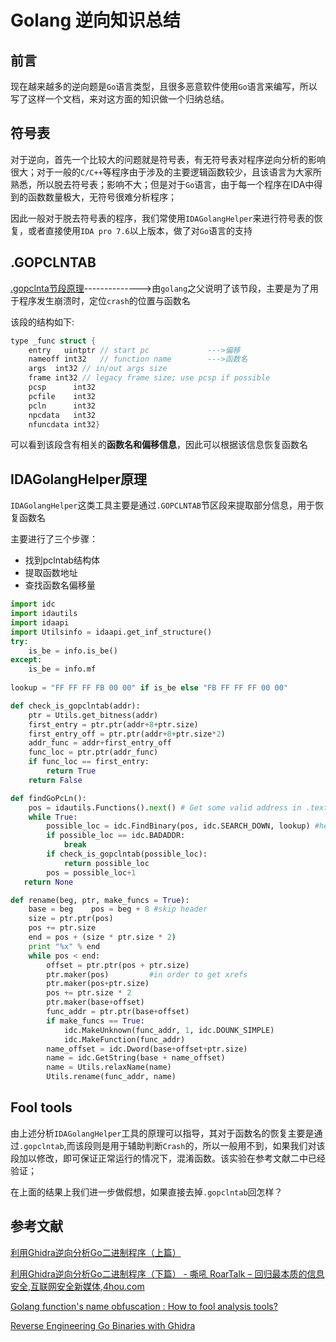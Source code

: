 # Golang 逆向知识总结

## 前言

现在越来越多的逆向题是`Go`语言类型，且很多恶意软件使用`Go`语言来编写，所以写了这样一个文档，来对这方面的知识做一个归纳总结。



## 符号表

对于逆向，首先一个比较大的问题就是符号表，有无符号表对程序逆向分析的影响很大；对于一般的`C/C++`等程序由于涉及的主要逻辑函数较少，且该语言为大家所熟悉，所以脱去符号表；影响不大；但是对于`Go`语言，由于每一个程序在IDA中得到的函数数量极大，无符号很难分析程序；

因此一般对于脱去符号表的程序，我们常使用`IDAGolangHelper`来进行符号表的恢复，或者直接使用`IDA pro 7.6`以上版本，做了对`Go`语言的支持



##  .GOPCLNTAB

[.gopclnta节段原理](https://docs.google.com/document/d/1lyPIbmsYbXnpNj57a261hgOYVpNRcgydurVQIyZOz_o/pub)-------------->由`golang`之父说明了该节段，主要是为了用于程序发生崩溃时，定位`crash`的位置与函数名

该段的结构如下:

```c
type _func struct {	
	entry   uintptr // start pc				--->偏移
	nameoff int32   // function name		--->函数名 
	args  int32 // in/out args size	
	frame int32 // legacy frame size; use pcsp if possible	
	pcsp      int32	
	pcfile    int32	
	pcln      int32	
	npcdata   int32	
	nfuncdata int32}
```

可以看到该段含有相关的**函数名和偏移信息**，因此可以根据该信息恢复函数名





## IDAGolangHelper原理

`IDAGolangHelper`这类工具主要是通过`.GOPCLNTAB`节区段来提取部分信息，用于恢复函数名

主要进行了三个步骤：

- 找到pclntab结构体
- 提取函数地址
- 查找函数名偏移量

```python
import idc
import idautils
import idaapi
import Utilsinfo = idaapi.get_inf_structure()
try:
	is_be = info.is_be()
except:    
    is_be = info.mf
    
lookup = "FF FF FF FB 00 00" if is_be else "FB FF FF FF 00 00"

def check_is_gopclntab(addr):    
    ptr = Utils.get_bitness(addr)    
    first_entry = ptr.ptr(addr+8+ptr.size)    
    first_entry_off = ptr.ptr(addr+8+ptr.size*2)    
    addr_func = addr+first_entry_off    
    func_loc = ptr.ptr(addr_func)    
    if func_loc == first_entry:        
        return True    
    return False

def findGoPcLn():    
    pos = idautils.Functions().next() # Get some valid address in .text segment    
    while True:        
        possible_loc = idc.FindBinary(pos, idc.SEARCH_DOWN, lookup) #header of gopclntab        
        if possible_loc == idc.BADADDR:            
            break        
        if check_is_gopclntab(possible_loc):            
            return possible_loc        
        pos = possible_loc+1    
   return None

def rename(beg, ptr, make_funcs = True):    
    base = beg    pos = beg + 8 #skip header    
    size = ptr.ptr(pos)    
    pos += ptr.size    
    end = pos + (size * ptr.size * 2)    
    print "%x" % end    
    while pos < end:        
        offset = ptr.ptr(pos + ptr.size)        
        ptr.maker(pos)         #in order to get xrefs        
        ptr.maker(pos+ptr.size)        
        pos += ptr.size * 2        
        ptr.maker(base+offset)        
        func_addr = ptr.ptr(base+offset)        
        if make_funcs == True:            
            idc.MakeUnknown(func_addr, 1, idc.DOUNK_SIMPLE)            
            idc.MakeFunction(func_addr)        
        name_offset = idc.Dword(base+offset+ptr.size)        
        name = idc.GetString(base + name_offset)        
        name = Utils.relaxName(name)        
        Utils.rename(func_addr, name)

```



## Fool tools

由上述分析`IDAGolangHelper`工具的原理可以指导，其对于函数名的恢复主要是通过`.gopclntab`,而该段则是用于辅助判断`Crash`的，所以一般用不到，如果我们对该段加以修改，即可保证正常运行的情况下，混淆函数。该实验在参考文献二中已经验证；

在上面的结果上我们进一步做假想，如果直接去掉`.gopclntab`回怎样？



## 参考文献

[利用Ghidra逆向分析Go二进制程序（上篇）](https://www.4hou.com/posts/8OJ2)

[利用Ghidra逆向分析Go二进制程序（下篇） - 嘶吼 RoarTalk – 回归最本质的信息安全,互联网安全新媒体,4hou.com](https://www.4hou.com/posts/0OxV)

[Golang function's name obfuscation : How to fool analysis tools?](https://tuanlinh.gitbook.io/ctf/golang-function-name-obfuscation-how-to-fool-analysis-tools)

[Reverse Engineering Go Binaries with Ghidra](https://cujo.com/reverse-engineering-go-binaries-with-ghidra/)


